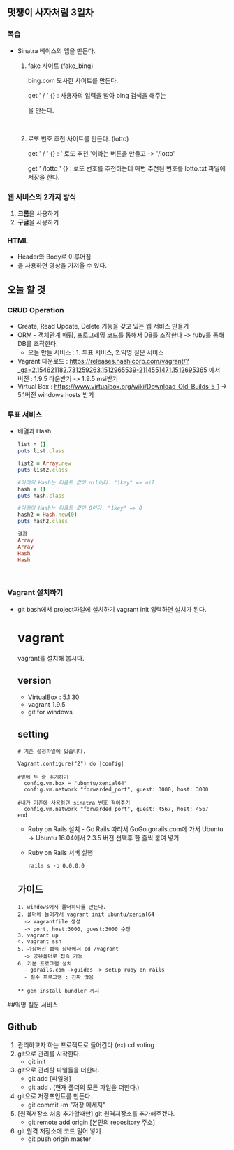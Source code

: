 ## 멋쟁이 사자처럼 3일차



### 복습

- Sinatra 베이스의 앱을 만든다.

  1. fake 사이트 (fake_bing) 

     bing.com 모사한 사이트를 만든다.

     get ' / ' {} : 사용자의 입력을 받아 bing 검색을 해주는 <form>을 만든다.

     ​

  2. 로또 번호 추천 사이트를 만든다. (lotto)

     get ' / ' {} : ' 로또 추천 '이라는 버튼을 만들고 -> '/lotto'

     get ' /lotto ' {} : 로또 번호를 추천하는데 매번 추천된 번호를 lotto.txt 파일에 저장을 한다.





### 웹 서비스의 2가지 방식

1. **크롬**을 사용하기
2. **구글**을 사용하기



### HTML

- Header와 Body로 이루어짐
- <ifram>을 사용하면 영상을 가져올 수 있다.



## 오늘 할 것

### CRUD Operation

- Create, Read Update, Delete 기능을 갖고 있는 웹 서비스 만들기
- ORM - 객체관계 매핑, 프로그래밍 코드를 통해서 DB를 조작한다 -> ruby를 통해 DB를 조작한다.
  - 오늘 만들 서비스 : 1. 투표 서비스,     2.익명 질문 서비스
- Vagrant 다운로드 : https://releases.hashicorp.com/vagrant/?_ga=2.154621182.731259263.1512965539-2114551471.1512695365 에서   버전 : 1.9.5 다운받기 -> 1.9.5 msi받기
- Virtual Box : https://www.virtualbox.org/wiki/Download_Old_Builds_5_1 -> 5.1버전 windows hosts 받기 





### 투표 서비스

- 배열과 Hash

  ```ruby
  list = []
  puts list.class

  list2 = Array.new
  puts list2.class

  #아래의 Hash는 디폴트 값이 nil이다. "1key" => nil 
  hash = {}
  puts hash.class

  #아래의 Hash는 디폴트 값이 0이다. "1key" => 0
  hash2 = Hash.new(0)
  puts hash2.class

  결과
  Array
  Array
  Hash
  Hash

  ```

  ​


### Vagrant 설치하기

- git bash에서 project파일에 설치하기 vagrant init 입력하면 설치가 된다.

  # vagrant

  vagrant를 설치해 봅시다.

  ## version

  - VirtualBox : 5.1.30
  - vagrant_1.9.5
  - git for windows

  ## setting

  ```
  # 기존 설정파일에 있습니다.

  Vagrant.configure("2") do |config|

  #밑에 두 줄 추기하기
    config.vm.box = "ubuntu/xenial64"
    config.vm.network "forwarded_port", guest: 3000, host: 3000 
    
  #내가 기존에 사용하던 sinatra 번호 적어주기
    config.vm.network "forwarded_port", guest: 4567, host: 4567
  end
  ```

  - Ruby on Rails 설치 - Go Rails 따라서 GoGo
    gorails.com에 가서 Ubuntu -> Ubuntu 16.04에서 2.3.5 버전 선택후 한 줄씩 붙여 넣기

  - Ruby on Rails 서버 실행

    ```
    rails s -b 0.0.0.0
    ```

  ## 가이드

  ```
  1. windows에서 폴더하나를 만든다.
  2. 폴더에 들어가서 vagrant init ubuntu/xenial64
  	-> Vagrantfile 생성
  	-> port, host:3000, guest:3000 수정
  3. vagrant up
  4. vagrant ssh
  5. 가상머신 접속 상태에서 cd /vagrant
  	-> 공유폴더로 접속 가능
  6. 기본 프로그램 설치
  	- gorails.com ->guides -> setup ruby on rails
  	- 필수 프로그램 : 진짜 많음

  ** gem install bundler 까지
  ```




##익명 질문 서비스



## Github

1. 관리하고자 하는 프로젝트로 들어간다 (ex) cd voting
2. git으로 관리를 시작한다.
   - git init
3. git으로 관리할 파일들을 더한다.
   - git add [파일명]
   - git add . (현재 폴더의 모든 파일을 더한다.)
4. git으로 저장포인트를 만든다.
   - git commit -m "저장 메세지"
5. [원격저장소 처음 추가할때만] git 원격저장소를 추가해주겠다.
   - git remote add origin [본인의 repository 주소]
6. git 원격 저장소에 코드 밀어 넣기
   - git push origin master
